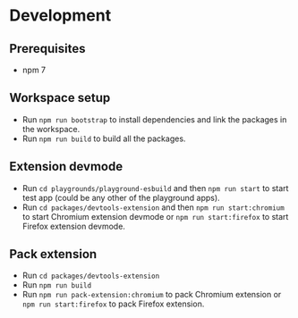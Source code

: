 # Development

## Prerequisites

* npm 7

## Workspace setup

* Run `npm run bootstrap` to install dependencies and link the packages in the workspace.
* Run `npm run build` to build all the packages.

## Extension devmode

* Run `cd playgrounds/playground-esbuild` and then `npm run start` to start test app (could be any other of the playground apps).
* Run `cd packages/devtools-extension` and then `npm run start:chromium` to start Chromium extension devmode or `npm run start:firefox` to start Firefox extension devmode.

## Pack extension

* Run `cd packages/devtools-extension`
* Run `npm run build`
* Run `npm run pack-extension:chromium` to pack Chromium extension or `npm run start:firefox` to pack Firefox extension.
